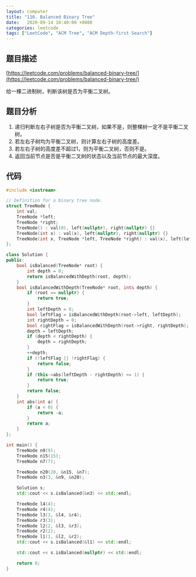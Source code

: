 ```yaml
---
layout:	computer
title: "110. Balanced Binary Tree"
date:	2020-09-14 10:40:00 +0800
categories: leetcode
tags: ["LeetCode", "ACM Tree", "ACM Depth-first Search"]
---
```


## 题目描述

[https://leetcode.com/problems/balanced-binary-tree/](https://leetcode.com/problems/balanced-binary-tree/)

给一棵二进制树，判断该树是否为平衡二叉树。

## 题目分析

1. 递归判断左右子树是否为平衡二叉树，如果不是，则整棵树一定不是平衡二叉树。
1. 若左右子树均为平衡二叉树，则计算左右子树的高度差。
1. 若左右子树的高度差不超过1，则为平衡二叉树，否则不是。
1. 返回当前节点是否是平衡二叉树的状态以及当前节点的最大深度。

<!--more-->

## 代码

```c++
#include <iostream>

// Definition for a binary tree node.
struct TreeNode {
    int val;
    TreeNode *left;
    TreeNode *right;
    TreeNode() : val(0), left(nullptr), right(nullptr) {}
    TreeNode(int x) : val(x), left(nullptr), right(nullptr) {}
    TreeNode(int x, TreeNode *left, TreeNode *right) : val(x), left(left), right(right) {}
};

class Solution {
public:
    bool isBalanced(TreeNode* root) {
        int depth = 0;
        return isBalancedWithDepth(root, depth);
    }
    bool isBalancedWithDepth(TreeNode* root, int& depth) {
        if (root == nullptr) {
            return true;
        }
        int leftDepth = 0;
        bool leftFlag = isBalancedWithDepth(root->left, leftDepth);
        int rightDepth = 0;
        bool rightFlag = isBalancedWithDepth(root->right, rightDepth);
        depth = leftDepth;
        if (depth < rightDepth) {
            depth = rightDepth;
        }
        ++depth;
        if (!leftFlag || !rightFlag) {
            return false;
        }
        if (this->abs(leftDepth - rightDepth) <= 1) {
            return true;
        }
        return false;
    }
    int abs(int a) {
        if (a < 0) {
            return -a;
        }
        return a;
    }
};

int main() {
    TreeNode n9(9);
    TreeNode n15(15);
    TreeNode n7(7);

    TreeNode n20(20, &n15, &n7);
    TreeNode n3(3, &n9, &n20);

    Solution s;
    std::cout << s.isBalanced(&n3) << std::endl;

    TreeNode l4(4);
    TreeNode r4(4);
    TreeNode l3(3, &l4, &r4);
    TreeNode r3(3);
    TreeNode l2(2, &l3, &r3);
    TreeNode r2(2);
    TreeNode l1(1, &l2, &r2);
    std::cout << s.isBalanced(&l1) << std::endl;

    std::cout << s.isBalanced(nullptr) << std::endl;

    return 0;
}
```
